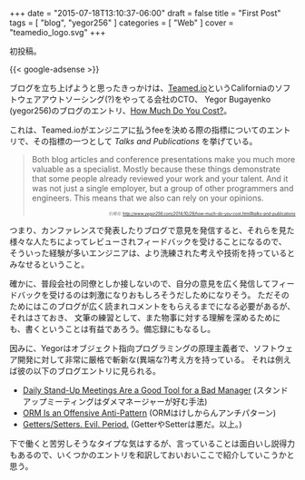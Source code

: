+++
date = "2015-07-18T13:10:37-06:00"
draft = false
title = "First Post"
tags = [ "blog", "yegor256" ]
categories = [ "Web" ]
cover = "teamedio_logo.svg"
+++

初投稿。

<!--more-->

{{< google-adsense >}}

ブログを立ち上げようと思ったきっかけは、[Teamed.io](http://www.teamed.io/)というCaliforniaのソフトウェアアウトソーシング(?)をやってる会社のCTO、
Yegor Bugayenko (yegor256)のブログのエントリ、[How Much Do You Cost?](http://www.yegor256.com/2014/10/29/how-much-do-you-cost.html)。

これは、Teamed.ioがエンジニアに払うfeeを決める際の指標についてのエントリで、その指標の一つとして *Talks and Publications* を挙げている。

> Both blog articles and conference presentations make you much more valuable as a specialist.
> Mostly because these things demonstrate that some people already reviewed your work and your talent.
> And it was not just a single employer, but a group of other programmers and engineers.
> This means that we also can rely on your opinions.
>
> <div style="font-size: 0.5em; text-align: right;"><cite>引用元: <a href="http://www.yegor256.com/2014/10/29/how-much-do-you-cost.html#talks-and-publications">http://www.yegor256.com/2014/10/29/how-much-do-you-cost.html#talks-and-publications</a></cite></div>

つまり、カンファレンスで発表したりブログで意見を発信すると、それらを見た様々な人たちによってレビューされフィードバックを受けることになるので、
そういった経験が多いエンジニアは、より洗練された考えや技術を持っているとみなせるということ。

確かに、普段会社の同僚としか接しないので、自分の意見を広く発信してフィードバックを受けるのは刺激になりおもしろそうだしためになりそう。
ただそのためにはこのブログが広く読まれコメントをもらえるまでになる必要があるが、それはさておき、
文筆の練習として、また物事に対する理解を深めるためにも、書くということは有益であろう。備忘録にもなるし。

因みに、Yegorはオブジェクト指向プログラミングの原理主義者で、ソフトウェア開発に対して非常に厳格で斬新な(異端な?)考え方を持っている。
それは例えば彼の以下のブログエントリに見られる。

* [Daily Stand-Up Meetings Are a Good Tool for a Bad Manager](http://www.yegor256.com/2015/01/08/morning-standup-meetings.html) (スタンドアップミーティングはダメマネージャーが好む手法)
* [ORM Is an Offensive Anti-Pattern](http://www.yegor256.com/2014/12/01/orm-offensive-anti-pattern.html) (ORMはけしからんアンチパターン)
* [Getters/Setters. Evil. Period.](http://www.yegor256.com/2014/09/16/getters-and-setters-are-evil.html) (GetterやSetterは悪だ。以上。)

下で働くと苦労しそうなタイプな気はするが、言っていることは面白いし説得力もあるので、いくつかのエントリを和訳しておいおいここで紹介していこうかと思う。
